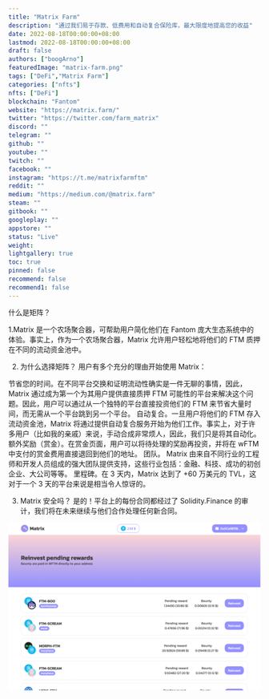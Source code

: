 ```yaml
---
title: "Matrix Farm"
description: "通过我们易于存款、低费用和自动复合保险库，最大限度地提高您的收益"
date: 2022-08-18T00:00:00+08:00
lastmod: 2022-08-18T00:00:00+08:00
draft: false
authors: ["boogArno"]
featuredImage: "matrix-farm.png"
tags: ["DeFi","Matrix Farm"]
categories: ["nfts"]
nfts: ["DeFi"]
blockchain: "Fantom"
website: "https://matrix.farm/"
twitter: "https://twitter.com/farm_matrix"
discord: ""
telegram: ""
github: ""
youtube: ""
twitch: ""
facebook: ""
instagram: "https://t.me/matrixfarmftm"
reddit: ""
medium: "https://medium.com/@matrix.farm"
steam: ""
gitbook: ""
googleplay: ""
appstore: ""
status: "Live"
weight: 
lightgallery: true
toc: true
pinned: false
recommend: false
recommend1: false
---
```

什么是矩阵？

1.Matrix 是一个农场聚合器，可帮助用户简化他们在 Fantom 庞大生态系统中的体验。事实上，作为一个农场聚合器，Matrix 允许用户轻松地将他们的 FTM 质押在不同的流动资金池中。

2. 为什么选择矩阵？
用户有多个充分的理由开始使用 Matrix：

  节省您的时间。在不同平台交换和证明流动性确实是一件无聊的事情，因此，Matrix 通过成为第一个为其用户提供直接质押 FTM 可能性的平台来解决这个问题。因此，用户可以通过从一个独特的平台直接投资他们的 FTM 来节省大量时间，而无需从一个平台跳到另一个平台。
  自动复合。一旦用户将他们的 FTM 存入流动资金池，Matrix 将通过提供自动复合服务开始为他们工作。事实上，对于许多用户（比如我的亲戚）来说，手动合成非常烦人，因此，我们只是将其自动化。
  额外奖励（赏金）。在赏金页面，用户可以将待处理的奖励再投资，并将在 wFTM 中支付的赏金费用直接退回到他们的地址。
  团队。 Matrix 由来自不同行业的工程师和开发人员组成的强大团队提供支持，这些行业包括：金融、科技、成功的初创企业、大公司等等。
  里程碑。在 3 天内，Matrix 达到了 +60 万美元的 TVL，这对于一个 3 天的平台来说是相当令人惊讶的。

3. Matrix 安全吗？
  是的！平台上的每份合同都经过了 Solidity.Finance 的审计，我们将在未来继续与他们合作处理任何新合同。

  ![matrixfarm-dapp-defi-other-image2_bc3542d16c6d7d0d053301df9a468cb7](matrixfarm-dapp-defi-other-image2_bc3542d16c6d7d0d053301df9a468cb7.png)